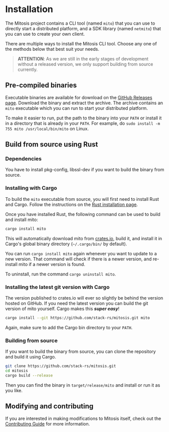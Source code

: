 # Installation

The Mitosis project contains a CLI tool (named `mito`) that you can use to directly start a distributed platform,
and a SDK library (named `netmito`) that you can use to create your own client.

There are multiple ways to install the Mitosis CLI tool.
Choose any one of the methods below that best suit your needs.

> **ATTENTION**: As we are still in the early stages of development without a released version, we only support building from source currently.

## Pre-compiled binaries

Executable binaries are available for download on the [GitHub Releases page][releases].
Download the binary and extract the archive.
The archive contains an `mito` executable which you can run to start your distributed platform.

To make it easier to run, put the path to the binary into your `PATH` or install it in a directory that is already in your `PATH`.
For example, do `sudo install -m 755 mito /usr/local/bin/mito` on Linux.

[releases]: https://github.com/stack-rs/mitosis/releases

## Build from source using Rust

### Dependencies

You have to install pkg-config, libssl-dev if you want to build the binary from source.

### Installing with Cargo

To build the `mito` executable from source, you will first need to install Rust and Cargo.
Follow the instructions on the [Rust installation page].

Once you have installed Rust, the following command can be used to build and install mito:

```bash
cargo install mito
```

This will automatically download mito from [crates.io], build it, and install it in Cargo's global binary directory (`~/.cargo/bin/` by default).

You can run `cargo install mito` again whenever you want to update to a new version.
That command will check if there is a newer version, and re-install mito if a newer version is found.

To uninstall, run the command `cargo uninstall mito`.

[Rust installation page]: https://www.rust-lang.org/tools/install
[crates.io]: https://crates.io/

### Installing the latest git version with Cargo

The version published to crates.io will ever so slightly be behind the version hosted on GitHub.
If you need the latest version you can build the git version of mito yourself.
Cargo makes this ***super easy***!

```bash
cargo install --git https://github.com/stack-rs/mitosis.git mito
```

Again, make sure to add the Cargo bin directory to your `PATH`.

### Building from source

If you want to build the binary from source, you can clone the repository and build it using Cargo.

```bash
git clone https://github.com/stack-rs/mitosis.git
cd mitosis
cargo build --release
```

Then you can find the binary in `target/release/mito` and install or run it as you like.

## Modifying and contributing

If you are interested in making modifications to Mitosis itself, check out the [Contributing Guide] for more information.

[Contributing Guide]: https://github.com/stack-rs/mitosis/blob/master/CONTRIBUTING.md
